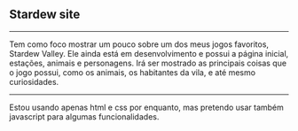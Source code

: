 <h2>Stardew site</h2> 
<hr>

Tem como foco mostrar um pouco sobre um dos meus jogos favoritos, Stardew Valley. Ele ainda está em desenvolvimento e possui a página inicial, estações, animais e personagens. Irá ser mostrado as principais coisas que o jogo possui, como os animais, os habitantes da vila, e até mesmo curiosidades.
<hr>

Estou usando apenas html e css por enquanto, mas pretendo usar também javascript para algumas funcionalidades.

